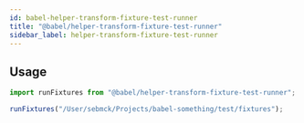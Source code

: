 ```yaml
---
id: babel-helper-transform-fixture-test-runner
title: "@babel/helper-transform-fixture-test-runner"
sidebar_label: helper-transform-fixture-test-runner
---
```


## Usage

```javascript
import runFixtures from "@babel/helper-transform-fixture-test-runner";

runFixtures("/User/sebmck/Projects/babel-something/test/fixtures");
```

